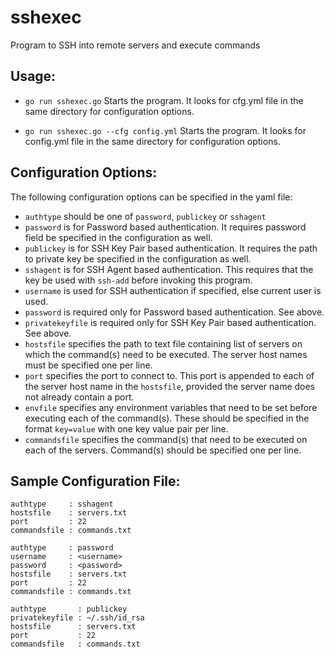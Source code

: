 # sshexec

Program to SSH into remote servers and execute commands

## Usage:

* `go run sshexec.go`
Starts the program. It looks for cfg.yml file in the same directory for configuration options.

* `go run sshexec.go --cfg config.yml`
Starts the program. It looks for config.yml file in the same directory for configuration options.

## Configuration Options:

The following configuration options can be specified in the yaml file:

* `authtype` should be one of `password`, `publickey` or `sshagent`
 * `password` is for Password based authentication. It requires password field be specified in the configuration as well.
 * `publickey` is for SSH Key Pair based authentication. It requires the path to private key be specified in the configuration as well.
 * `sshagent` is for SSH Agent based authentication. This requires that the key be used with `ssh-add` before invoking this program.
* `username` is used for SSH authentication if specified, else current user is used.
* `password` is required only for Password based authentication. See above.
* `privatekeyfile` is required only for SSH Key Pair based authentication. See above.
* `hostsfile` specifies the path to text file containing list of servers on which the command(s) need to be executed. The server host names must be specified one per line.
* `port` specifies the port to connect to. This port is appended to each of the server host name in the `hostsfile`, provided the server name does not already contain a port.
* `envfile` specifies any environment variables that need to be set before executing each of the command(s). These should be specified in the format `key=value` with one key value pair per line.
* `commandsfile` specifies the command(s) that need to be executed on each of the servers. Command(s) should be specified one per line.

## Sample Configuration File:

```
authtype     : sshagent
hostsfile    : servers.txt
port         : 22
commandsfile : commands.txt
```

```
authtype     : password
username     : <username>
password     : <password>
hostsfile    : servers.txt
port         : 22
commandsfile : commands.txt
```

```
authtype       : publickey
privatekeyfile : ~/.ssh/id_rsa
hostsfile      : servers.txt
port           : 22
commandsfile   : commands.txt
```
